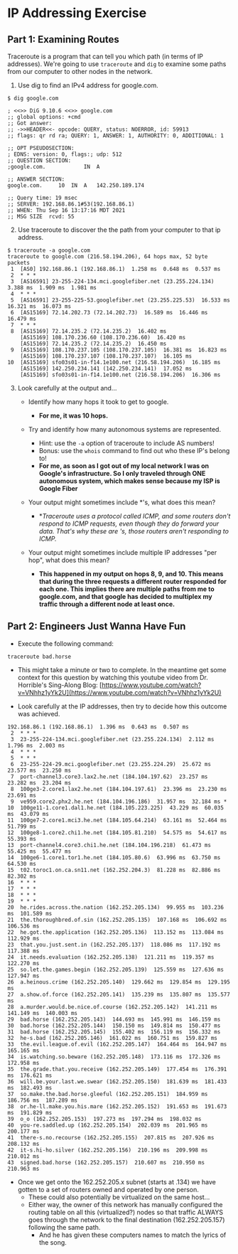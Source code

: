 # IP Addressing Exercise

## Part 1: Examining Routes

Traceroute is a program that can tell you which path (in terms of IP addresses). We're going to use `traceroute` and `dig` to examine some paths from our computer to other nodes in the network.

1. Use dig to find an IPv4 address for google.com.

```
$ dig google.com

; <<>> DiG 9.10.6 <<>> google.com
;; global options: +cmd
;; Got answer:
;; ->>HEADER<<- opcode: QUERY, status: NOERROR, id: 59913
;; flags: qr rd ra; QUERY: 1, ANSWER: 1, AUTHORITY: 0, ADDITIONAL: 1

;; OPT PSEUDOSECTION:
; EDNS: version: 0, flags:; udp: 512
;; QUESTION SECTION:
;google.com.			IN	A

;; ANSWER SECTION:
google.com.		10	IN	A	142.250.189.174

;; Query time: 19 msec
;; SERVER: 192.168.86.1#53(192.168.86.1)
;; WHEN: Thu Sep 16 13:17:16 MDT 2021
;; MSG SIZE  rcvd: 55
```

2. Use traceroute to discover the the path from your computer to that ip address.

```
$ traceroute -a google.com
traceroute to google.com (216.58.194.206), 64 hops max, 52 byte packets
 1  [AS0] 192.168.86.1 (192.168.86.1)  1.258 ms  0.648 ms  0.537 ms
 2  * * *
 3  [AS16591] 23-255-224-134.mci.googlefiber.net (23.255.224.134)  3.388 ms  1.909 ms  1.981 ms
 4  * * *
 5  [AS16591] 23-255-225-53.googlefiber.net (23.255.225.53)  16.533 ms  16.321 ms  16.073 ms
 6  [AS15169] 72.14.202.73 (72.14.202.73)  16.589 ms  16.446 ms  16.479 ms
 7  * * *
 8  [AS15169] 72.14.235.2 (72.14.235.2)  16.402 ms
    [AS15169] 108.170.236.60 (108.170.236.60)  16.420 ms
    [AS15169] 72.14.235.2 (72.14.235.2)  16.450 ms
 9  [AS15169] 108.170.237.105 (108.170.237.105)  16.381 ms  16.823 ms
    [AS15169] 108.170.237.107 (108.170.237.107)  16.105 ms
10  [AS15169] sfo03s01-in-f14.1e100.net (216.58.194.206)  16.185 ms
    [AS15169] 142.250.234.141 (142.250.234.141)  17.052 ms
    [AS15169] sfo03s01-in-f14.1e100.net (216.58.194.206)  16.306 ms
```

3. Look carefully at the output and...
    * Identify how many hops it took to get to google.
        * **For me, it was 10 hops.**

    * Try and identify how many autonomous systems are represented.
        * Hint: use the `-a` option of traceroute to include AS numbers!
        * Bonus: use the `whois` command to find out who these IP's belong to!
        * **For me, as soon as I got out of my local network I was on Google's infrastructure. So I only traveled through ONE autonomous system, which makes sense because my ISP is Google Fiber**
    * Your output might sometimes include *'s, what does this mean?
        * **Traceroute uses a protocol called ICMP, and some routers don't respond to ICMP requests, even though they do forward your data. That's why these are *'s, those routers aren't responding to ICMP.**

    * Your output might sometimes include multiple IP addresses "per hop", what does this mean?
        * **This happened in my output on hops 8, 9, and 10. This means that during the three requests a different router responded for each one. This implies there are multiple paths from me to google.com, and that google has decided to multiplex my traffic through a different node at least once.**


## Part 2: Engineers Just Wanna Have Fun

* Execute the following command:

```
traceroute bad.horse
```

* This might take a minute or two to complete. In the meantime get some context for this question by watching this youtube video from Dr. Horrible's Sing-Along Blog: [https://www.youtube.com/watch?v=VNhhz1yYk2U](https://www.youtube.com/watch?v=VNhhz1yYk2U)

* Look carefully at the IP addresses, then try to decide how this outcome was achieved.

```
192.168.86.1 (192.168.86.1)  1.396 ms  0.643 ms  0.507 ms
 2  * * *
 3  23-255-224-134.mci.googlefiber.net (23.255.224.134)  2.112 ms  1.796 ms  2.003 ms
 4  * * *
 5  * * *
 6  23-255-224-29.mci.googlefiber.net (23.255.224.29)  25.672 ms  23.577 ms  23.250 ms
 7  port-channel3.core3.lax2.he.net (184.104.197.62)  23.257 ms  23.282 ms  23.204 ms
 8  100ge3-2.core1.lax2.he.net (184.104.197.61)  23.396 ms  23.230 ms  23.691 ms
 9  ve959.core2.phx2.he.net (184.104.196.186)  31.957 ms  32.184 ms *
10  100ge11-1.core1.dal1.he.net (184.105.223.225)  43.229 ms  60.035 ms  43.079 ms
11  100ge7-2.core1.mci3.he.net (184.105.64.214)  63.161 ms  52.464 ms  51.799 ms
12  100ge8-1.core2.chi1.he.net (184.105.81.210)  54.575 ms  54.617 ms  55.393 ms
13  port-channel4.core3.chi1.he.net (184.104.196.218)  61.473 ms  55.425 ms  55.477 ms
14  100ge6-1.core1.tor1.he.net (184.105.80.6)  63.996 ms  63.750 ms  64.530 ms
15  t02.toroc1.on.ca.sn11.net (162.252.204.3)  81.228 ms  82.886 ms  82.302 ms
16  * * *
17  * * *
18  * * *
19  * * *
20  he.rides.across.the.nation (162.252.205.134)  99.955 ms  103.236 ms  101.589 ms
21  the.thoroughbred.of.sin (162.252.205.135)  107.168 ms  106.692 ms  106.536 ms
22  he.got.the.application (162.252.205.136)  113.152 ms  113.084 ms  112.929 ms
23  that.you.just.sent.in (162.252.205.137)  118.086 ms  117.192 ms  117.388 ms
24  it.needs.evaluation (162.252.205.138)  121.211 ms  119.357 ms  122.270 ms
25  so.let.the.games.begin (162.252.205.139)  125.559 ms  127.636 ms  127.947 ms
26  a.heinous.crime (162.252.205.140)  129.662 ms  129.854 ms  129.195 ms
27  a.show.of.force (162.252.205.141)  135.239 ms  135.807 ms  135.577 ms
28  a.murder.would.be.nice.of.course (162.252.205.142)  141.211 ms  141.149 ms  140.003 ms
29  bad.horse (162.252.205.143)  144.693 ms  145.991 ms  146.159 ms
30  bad.horse (162.252.205.144)  150.150 ms  149.814 ms  150.477 ms
31  bad.horse (162.252.205.145)  155.402 ms  156.119 ms  156.332 ms
32  he-s.bad (162.252.205.146)  161.022 ms  160.751 ms  159.827 ms
33  the.evil.league.of.evil (162.252.205.147)  164.464 ms  164.947 ms  165.165 ms
34  is.watching.so.beware (162.252.205.148)  173.116 ms  172.326 ms  172.958 ms
35  the.grade.that.you.receive (162.252.205.149)  177.454 ms  176.391 ms  176.621 ms
36  will.be.your.last.we.swear (162.252.205.150)  181.639 ms  181.433 ms  182.493 ms
37  so.make.the.bad.horse.gleeful (162.252.205.151)  184.959 ms  186.756 ms  187.289 ms
38  or.he-ll.make.you.his.mare (162.252.205.152)  191.653 ms  191.673 ms  191.829 ms
39  o_o (162.252.205.153)  197.273 ms  197.294 ms  198.032 ms
40  you-re.saddled.up (162.252.205.154)  202.039 ms  201.965 ms  200.177 ms
41  there-s.no.recourse (162.252.205.155)  207.815 ms  207.926 ms  208.132 ms
42  it-s.hi-ho.silver (162.252.205.156)  210.196 ms  209.998 ms  210.012 ms
43  signed.bad.horse (162.252.205.157)  210.607 ms  210.950 ms  210.963 ms
```

* Once we get onto the 162.252.205.x subnet (starts at .134) we have gotten to a set of routers owned and operated by one person.
    * These could also potentially be virtualized on the same host...
    * Either way, the owner of this network has manually configured the routing table on all this (virtualized?) nodes so that traffic ALWAYS goes through the network to the final destination (162.252.205.157) following the same path. 
        * And he has given these computers names to match the lyrics of the song. 